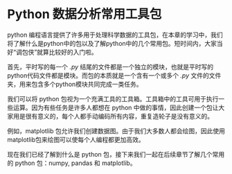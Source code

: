 # Python 数据分析常用工具包

python 编程语言提供了许多用于处理科学数据的工具包，在本章的学习中，我们将了解什么是python中的包以及了解python中的几个常用包。短时间内，大家当好“调包侠”就算比较好的入门啦。

首先，平时写的每一个 *.py* 结尾的文件都是一个独立的模块，也就是平时写的python代码文件都是模块。而包的本质就是一个含有一个或多个 *.py* 文件的文件夹，用来包含多个python模块共同完成一类任务。

我们可以将 python 包视为一个充满工具的工具箱。工具箱中的工具可用于执行一些运算。因为有些任务是许多人都想在 python 中做的事情，因此创建一个包让大家用是很有意义的，每个人都手动编码所有内容，重复造轮子是没有意义的。

例如，matplotlib 包允许我们创建数据图。由于我们大多数人都会绘图，因此使用matplotlib包来绘图可以使每个人编程都更加高效。

现在我们已经了解到什么是 python 包，接下来我们一起在后续章节了解几个常用的 python 包：numpy, pandas 和 matplotlib。
